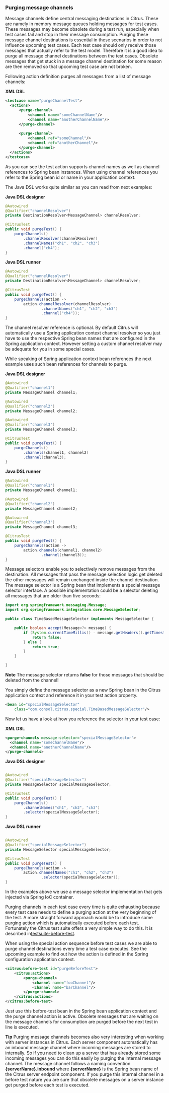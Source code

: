 ### Purging message channels

Message channels define central messaging destinations in Citrus. These are namely in memory message queues holding messages for test cases. These messages may become obsolete during a test run, especially when test cases fail and stop in their message consumption. Purging these message channel destinations is essential in these scenarios in order to not influence upcoming test cases. Each test case should only receive those messages that actually refer to the test model. Therefore it is a good idea to purge all message channel destinations between the test cases. Obsolete messages that get stuck in a message channel destination for some reason are then removed so that upcoming test case are not broken.

Following action definition purges all messages from a list of message channels:

**XML DSL** 

```xml
<testcase name="purgeChannelTest">
  <actions>
      <purge-channel>
          <channel name="someChannelName"/>
          <channel name="anotherChannelName"/>
      </purge-channel>
      
      <purge-channel>
          <channel ref="someChannel"/>
          <channel ref="anotherChannel"/>
      </purge-channel>
  </actions>
</testcase>
```

As you can see the test action supports channel names as well as channel references to Spring bean instances. When using channel references you refer to the Spring bean id or name in your application context.

The Java DSL works quite similar as you can read from next examples:

**Java DSL designer** 

```java
@Autowired
@Qualifier("channelResolver")
private DestinationResolver<MessageChannel> channelResolver;

@CitrusTest
public void purgeTest() {
    purgeChannels()
        .channelResolver(channelResolver)
        .channelNames("ch1", "ch2", "ch3")
        .channel("ch4");
}
```

**Java DSL runner** 

```java
@Autowired
@Qualifier("channelResolver")
private DestinationResolver<MessageChannel> channelResolver;

@CitrusTest
public void purgeTest() {
    purgeChannels(action ->
        action.channelResolver(channelResolver)
                .channelNames("ch1", "ch2", "ch3")
                .channel("ch4"));
}
```

The channel resolver reference is optional. By default Citrus will automatically use a Spring application context channel resolver so you just have to use the respective Spring bean names that are configured in the Spring application context. However setting a custom channel resolver may be adequate for you in some special cases.

While speaking of Spring application context bean references the next example uses such bean references for channels to purge.

**Java DSL designer** 

```java
@Autowired
@Qualifier("channel1")
private MessageChannel channel1;

@Autowired
@Qualifier("channel2")
private MessageChannel channel2;

@Autowired
@Qualifier("channel3")
private MessageChannel channel3;

@CitrusTest
public void purgeTest() {
    purgeChannels()
        .channels(channel1, channel2)
        .channel(channel3);
}
```

**Java DSL runner** 

```java
@Autowired
@Qualifier("channel1")
private MessageChannel channel1;

@Autowired
@Qualifier("channel2")
private MessageChannel channel2;

@Autowired
@Qualifier("channel3")
private MessageChannel channel3;

@CitrusTest
public void purgeTest() {
    purgeChannels(action ->
        action.channels(channel1, channel2)
                .channel(channel3));
}
```

Message selectors enable you to selectively remove messages from the destination. All messages that pass the message selection logic get deleted the other messages will remain unchanged inside the channel destination. The message selector is a Spring bean that implements a special message selector interface. A possible implementation could be a selector deleting all messages that are older than five seconds:

```java
import org.springframework.messaging.Message;
import org.springframework.integration.core.MessageSelector;

public class TimeBasedMessageSelector implements MessageSelector {

    public boolean accept(Message<?> message) {
        if (System.currentTimeMillis() - message.getHeaders().getTimestamp() > 5000) {
            return false;
        } else {
            return true;
        }
    }

}
```

**Note**
The message selector returns **false** for those messages that should be deleted from the channel!

You simply define the message selector as a new Spring bean in the Citrus application context and reference it in your test action property.

```xml
<bean id="specialMessageSelector" 
    class="com.consol.citrus.special.TimeBasedMessageSelector"/>
```

Now let us have a look at how you reference the selector in your test case:

**XML DSL** 

```xml
<purge-channels message-selector="specialMessageSelector">
  <channel name="someChannelName"/>
  <channel name="anotherChannelName"/>
</purge-channels>
```

**Java DSL designer** 

```java

@Autowired
@Qualifier("specialMessageSelector")
private MessageSelector specialMessageSelector;

@CitrusTest
public void purgeTest() {
    purgeChannels()
        .channelNames("ch1", "ch2", "ch3")
        .selector(specialMessageSelector);
}
```

**Java DSL runner** 

```java

@Autowired
@Qualifier("specialMessageSelector")
private MessageSelector specialMessageSelector;

@CitrusTest
public void purgeTest() {
    purgeChannels(action ->
        action.channelNames("ch1", "ch2", "ch3")
                .selector(specialMessageSelector));
}
```

In the examples above we use a message selector implementation that gets injected via Spring IoC container.

Purging channels in each test case every time is quite exhausting because every test case needs to define a purging action at the very beginning of the test. A more straight forward approach would be to introduce some purging action which is automatically executed before each test. Fortunately the Citrus test suite offers a very simple way to do this. It is described in[testsuite-before-test](testsuite-before-test).

When using the special action sequence before test cases we are able to purge channel destinations every time a test case executes. See the upcoming example to find out how the action is defined in the Spring configuration application context.

```xml
<citrus:before-test id="purgeBeforeTest">
    <citrus:actions>
        <purge-channel>
            <channel name="fooChannel"/>
            <channel name="barChannel"/>
        </purge-channel>
    </citrus:actions>
</citrus:before-test>
```

Just use this before-test bean in the Spring bean application context and the purge channel action is active. Obsolete messages that are waiting on the message channels for consumption are purged before the next test in line is executed.

**Tip**
Purging message channels becomes also very interesting when working with server instances in Citrus. Each server component automatically has an inbound message channel where incoming messages are stored to internally. So if you need to clean up a server that has already stored some incoming messages you can do this easily by purging the internal message channel. The message channel follows a naming convention **{serverName}.inbound** where **{serverName}** is the Spring bean name of the Citrus server endpoint component. If you purge this internal channel in a before test nature you are sure that obsolete messages on a server instance get purged before each test is executed.

